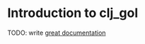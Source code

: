 # Introduction to clj_gol

TODO: write [great documentation](http://jacobian.org/writing/what-to-write/)
